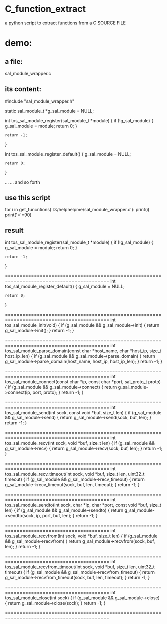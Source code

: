 # C_function_extract
a python script to extract functions from a C SOURCE FILE


# demo:
## a file:
sal_module_wrapper.c

## its content:
#include "sal_module_wrapper.h"

static sal_module_t *g_sal_module = NULL;

int tos_sal_module_register(sal_module_t *module)
{
    if (!g_sal_module) {
        g_sal_module = module;
        return 0;
    }

    return -1;
}

int tos_sal_module_register_default()
{
    g_sal_module = NULL;

    return 0;
}

... ... and so forth
## use this script
for i in get_funcntions('D:/helphelpme/sal_module_wrapper.c'):
    print(i)
    print('='*90)
## result
int tos_sal_module_register(sal_module_t *module)
{
    if (!g_sal_module) {
        g_sal_module = module;
        return 0;
    }

    return -1;
}

==========================================================================================
int tos_sal_module_register_default()
{
    g_sal_module = NULL;

    return 0;
}

==========================================================================================
int tos_sal_module_init(void)
{
    if (g_sal_module && g_sal_module->init) {
        return g_sal_module->init();
    }
    return -1;
}

==========================================================================================
int tos_sal_module_parse_domain(const char *host_name, char *host_ip, size_t host_ip_len)
{
    if (g_sal_module && g_sal_module->parse_domain) {
        return g_sal_module->parse_domain(host_name, host_ip, host_ip_len);
    }
    return -1;
}

==========================================================================================
int tos_sal_module_connect(const char *ip, const char *port, sal_proto_t proto)
{
    if (g_sal_module && g_sal_module->connect) {
        return g_sal_module->connect(ip, port, proto);
    }
    return -1;
}

==========================================================================================
int tos_sal_module_send(int sock, const void *buf, size_t len)
{
    if (g_sal_module && g_sal_module->send) {
        return g_sal_module->send(sock, buf, len);
    }
    return -1;
}

==========================================================================================
int tos_sal_module_recv(int sock, void *buf, size_t len)
{
    if (g_sal_module && g_sal_module->recv) {
        return g_sal_module->recv(sock, buf, len);
    }
    return -1;
}

==========================================================================================
int tos_sal_module_recv_timeout(int sock, void *buf, size_t len, uint32_t timeout)
{
    if (g_sal_module && g_sal_module->recv_timeout) {
        return g_sal_module->recv_timeout(sock, buf, len, timeout);
    }
    return -1;
}

==========================================================================================
int tos_sal_module_sendto(int sock, char *ip, char *port, const void *buf, size_t len)
{
    if (g_sal_module && g_sal_module->sendto) {
        return g_sal_module->sendto(sock, ip, port, buf, len);
    }
    return -1;
}

==========================================================================================
int tos_sal_module_recvfrom(int sock, void *buf, size_t len)
{
    if (g_sal_module && g_sal_module->recvfrom) {
        return g_sal_module->recvfrom(sock, buf, len);
    }
    return -1;
}

==========================================================================================
int tos_sal_module_recvfrom_timeout(int sock, void *buf, size_t len, uint32_t timeout)
{
    if (g_sal_module && g_sal_module->recvfrom_timeout) {
        return g_sal_module->recvfrom_timeout(sock, buf, len, timeout);
    }
    return -1;
}

==========================================================================================
int tos_sal_module_close(int sock)
{
    if (g_sal_module && g_sal_module->close) {
        return g_sal_module->close(sock);
    }
    return -1;
}

==========================================================================================

